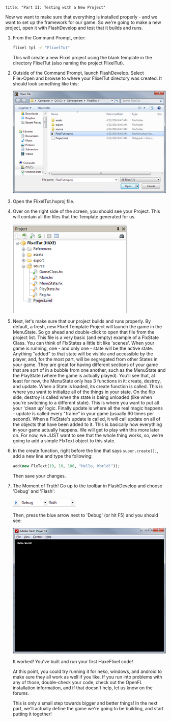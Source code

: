 ```
title: "Part II: Testing with a New Project"
```

Now we want to make sure that everything is installed properly - and we want to set up the framework for our game. So we're going to make a new project, open it with FlashDevelop and test that it builds and runs.

1. From the Command Prompt, enter:

	```bash
	flixel tpl -n "FlixelTut"
	```
	This will create a new Flixel project using the blank template in the directory FlixelTut (also naming the project FlixelTut).
	
2. Outside of the Command Prompt, launch FlashDevelop. Select File>Open and browse to where your FlixelTut directory was created. It should look something like this:

	<img src="../images/04_tutorials/0001.png"/>

3. Open the FlixelTut.hxproj file.

4. Over on the right side of the screen, you should see your Project. This will contain all the files that the Template generated for us.

	<img src="../images/04_tutorials/0002.png" />

5. Next, let's make sure that our project builds and runs properly. By default, a fresh, new Flixel Template Project will launch the game in the MenuState. So go ahead and double-click to open that file from the project list.
	This file is a very basic (and empty) example of a FlxState Class. You can think of FlxStates a little bit like 'scenes'. When your game is running, one - and only one - state will be the active state. Anything "added" to that state will be visible and accessible by the player, and, for the most part, will be segregated from other States in your game.
	They are great for having different sections of your game that are sort of in a bubble from one another, such as the 	MenuState and the PlayState (where the game is actually played).
	You'll see that, at least for now, the MenuState only has 3 functions in it: create, destroy, and update.
	When a State is loaded, its create function is called. This is where you want to initialize all of the things in your state. On the flip side, destroy is called when the state is being unloaded (like when you're switching to a different state). This is where you want to put all your 'clean up' logic.
	Finally update is where all the real magic happens - update is called every "frame" in your game (usually 60 times per second). When a FlxState's update is called, it will call update on all of the objects that have been added to it. This is basically how everything in your game actually happens. We will get to play with this more later on.
	For now, we JUST want to see that the whole thing works, so, we're going to add a simple FlxText object to this state.

6. In the create function, right before the line that says `super.create();`, add a new line and type the following:

	```haxe
	add(new FlxText(10, 10, 100, "Hello, World!"));
	```
	Then save your changes.

7. The Moment of Truth! Go up to the toolbar in FlashDevelop and choose 'Debug' and 'Flash':

	<img src="../images/04_tutorials/0002b.png" />

	Then, press the blue arrow next to 'Debug' (or hit F5) and you should see:
	
	<img src="../images/04_tutorials/0003.png" />

	It worked! You've built and run your first HaxeFlixel code!

	At this point, you could try running it for neko, windows, and android to make sure they all work as well if you like. If you run into problems with any of those, double-check your code, check out the OpenFL installation information, and if that doesn't help, let us know on the forums.

	This is only a small step towards bigger and better things! In the next part, we'll actually define the game we're going to be building, and start putting it together!
